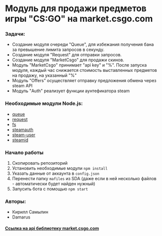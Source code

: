 # Модуль для продажи предметов игры "CS:GO" на market.csgo.com

### Задачи:
* Создание модуля очереди "Queue", для избежания получения бана за превышение лимита запросов в секунду.
* Создание модуля "Request" для отправки запросов.
* Создание модуля "MarketCsgo" для продажи скинов.
* Модуль "MarketCsgo" принимает "api key" и "%". После запуска модуля, каждый час снижается стоимость выставленных предметов на продажу, на указанный "%"
* Модуль "Offers" осуществляет отправку предложения обмена через steam API
* Модуль "Auth" реализует функции аунтефикатора steam 

### Необходимые модули Node.js:
* [queue](https://www.npmjs.com/package/queue)
* [request](https://www.npmjs.com/package/request)
* [fs](https://www.npmjs.com/package/fs)
* [steamauth](https://www.npmjs.com/package/steamauth)
* [steam-user](https://www.npmjs.com/package/steam-user)
* [steamid](https://www.npmjs.com/package/steamid)

### Начало работы
1. Скопировать репозиторий
2. Установить необходимые модули
``` npm install ```
3. Указать данные от аккаунта в 
   ``` config.json ```
4. Перенести папку ```mafiles``` из SDA (даже если в ней несколько файлов - автоматически будет найден нужный)
5. Запусить бота с помощью 
```npm start```
### Авторы:
* Кирилл Самылин
* Damarus

#### [Ссылка на api библиотеку market.csgo.com](https://market.csgo.com/docs-v2)
